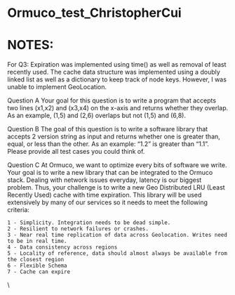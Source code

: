 # Ormuco_test_ChristopherCui

# NOTES:
For Q3: Expiration was implemented using time() as well as removal of least recently used. The cache data structure was implemented using a doubly linked list as well as a dictionary to keep track of node keys.
However, I was unable to implement GeoLocation.

Question A
Your goal for this question is to write a program that accepts two lines (x1,x2) and (x3,x4) on the x-axis and returns whether they overlap. As an example, (1,5) and (2,6) overlaps but not (1,5) and (6,8).
 
Question B
The goal of this question is to write a software library that accepts 2 version string as input and returns whether one is greater than, equal, or less than the other. As an example: “1.2” is greater than “1.1”. Please provide all test cases you could think of.
 
 
Question C
At Ormuco, we want to optimize every bits of software we write. Your goal is to write a new library that can be integrated to the Ormuco stack. Dealing with network issues everyday, latency is our biggest problem. Thus, your challenge is to write a new Geo Distributed LRU (Least Recently Used) cache with time expiration. This library will be used extensively by many of our services so it needs to meet the following criteria:
 
    1 - Simplicity. Integration needs to be dead simple.
    2 - Resilient to network failures or crashes.
    3 - Near real time replication of data across Geolocation. Writes need to be in real time.
    4 - Data consistency across regions
    5 - Locality of reference, data should almost always be available from the closest region
    6 - Flexible Schema
    7 - Cache can expire 
\
